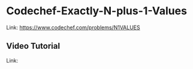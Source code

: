 # Codechef-Exactly-N-plus-1-Values
Link: https://www.codechef.com/problems/N1VALUES
## Video Tutorial
Link: 
